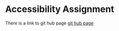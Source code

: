 # Accessibility Assignment
There is a link to git hub page [git hub page](https://mrbogdan007.github.io/bof-html_advanced/)
